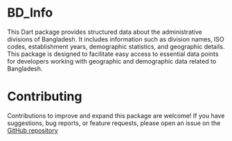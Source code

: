 # BD_Info

This Dart package provides structured data about the administrative divisions of Bangladesh. It includes information such as division names, ISO codes, establishment years, demographic statistics, and geographic details. This package is designed to facilitate easy access to essential data points for developers working with geographic and demographic data related to Bangladesh.

# Contributing
Contributions to improve and expand this package are welcome! If you have suggestions, bug reports, or feature requests, please open an issue on the [GitHub repository](https://github.com/Khalidhassan3011/bd_info)